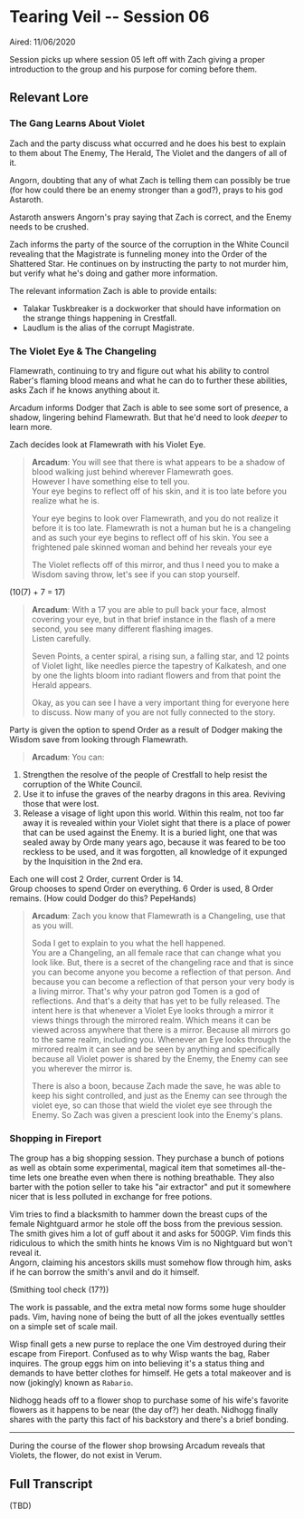 # Tearing Veil -- Session 06

Aired: 11/06/2020

Session picks up where session 05 left off with Zach giving a proper introduction to the group and his purpose for coming before them.

## Relevant Lore

### The Gang Learns About Violet

Zach and the party discuss what occurred and he does his best to explain to them about The Enemy, The Herald, The Violet and the dangers of all of it.

Angorn, doubting that any of what Zach is telling them can possibly be true (for how could there be an enemy stronger than a god?), prays to his god Astaroth.

Astaroth answers Angorn's pray saying that Zach is correct, and the Enemy needs to be crushed.

Zach informs the party of the source of the corruption in the White Council revealing that the Magistrate is funneling money into the Order of the Shattered Star. He continues on by instructing the party to not murder him, but verify what he's doing and gather more information.

The relevant information Zach is able to provide entails:
* Talakar Tuskbreaker is a dockworker that should have information on the strange things happening in Crestfall.
* Laudlum is the alias of the corrupt Magistrate.

### The Violet Eye & The Changeling

Flamewrath, continuing to try and figure out what his ability to control Raber's flaming blood means and what he can do to further these abilities, asks Zach if he knows anything about it.

Arcadum informs Dodger that Zach is able to see some sort of presence, a shadow, lingering behind Flamewrath. But that he'd need to look *deeper* to learn more.

Zach decides look at Flamewrath with his Violet Eye.

> **Arcadum**: You will see that there is what appears to be a shadow of blood walking just behind wherever Flamewrath goes.<br>
However I have something else to tell you.<br>
Your eye begins to reflect off of his skin, and it is too late before you realize what he is.
>
> Your eye begins to look over Flamewrath, and you do not realize it before it is too late. Flamewrath is not a human but he is a changeling and as such your eye begins to reflect off of his skin. You see a frightened pale skinned woman and behind her reveals your eye
>
> The Violet reflects off of this mirror, and thus I need you to make a Wisdom saving throw, let's see if you can stop yourself.

(10(7) + 7 = 17)

> **Arcadum**: With a 17 you are able to pull back your face, almost covering your eye, but in that brief instance in the flash of a mere second, you see many different flashing images.<br>
Listen carefully.
>
> Seven Points, a center spiral, a rising sun, a falling star, and 12 points of Violet light, like needles pierce the tapestry of Kalkatesh, and one by one the lights bloom into radiant flowers and from that point the Herald appears.
>
> Okay, as you can see I have a very important thing for everyone here to discuss. Now many of you are not fully connected to the story.

Party is given the option to spend Order as a result of Dodger making the Wisdom save from looking through Flamewrath.

> **Arcadum**: You can:<br>
1. Strengthen the resolve of the people of Crestfall to help resist the corruption of the White Council.<br>
2. Use it to infuse the graves of the nearby dragons in this area. Reviving those that were lost.<br>
3. Release a visage of light upon this world. Within this realm, not too far away it is revealed within your Violet sight that there is a place of power that can be used against the Enemy. It is a buried light, one that was sealed away by Orde many years ago, because it was feared to be too reckless to be used, and it was forgotten, all knowledge of it expunged by the Inquisition in the 2nd era.

Each one will cost 2 Order, current Order is 14.<br>
Group chooses to spend Order on everything. 6 Order is used, 8 Order remains. (How could Dodger do this? PepeHands)

> **Arcadum**: Zach you know that Flamewrath is a Changeling, use that as you will.
>
> Soda I get to explain to you what the hell happened.<br>
You are a Changeling, an all female race that can change what you look like. But, there is a secret of the changeling race and that is since you can become anyone you become a reflection of that person. And because you can become a reflection of that person your very body is a living mirror. That's why your patron god Tomen is a god of reflections. And that's a deity that has yet to be fully released. The intent here is that whenever a Violet Eye looks through a mirror it views things through the mirrored realm. Which means it can be viewed across anywhere that there is a mirror. Because all mirrors go to the same realm, including you. Whenever an Eye looks through the mirrored realm it can see and be seen by anything and specifically because all Violet power is shared by the Enemy, the Enemy can see you wherever the mirror is.
>
> There is also a boon, because Zach made the save, he was able to keep his sight controlled, and just as the Enemy can see through the violet eye, so can those that wield the violet eye see through the Enemy. So Zach was given a prescient look into the Enemy's plans.

### Shopping in Fireport

The group has a big shopping session. They purchase a bunch of potions as well as obtain some experimental, magical item that sometimes all-the-time lets one breathe even when there is nothing breathable. They also barter with the potion seller to take his "air extractor" and put it somewhere nicer that is less polluted in exchange for free potions.

Vim tries to find a blacksmith to hammer down the breast cups of the female Nightguard armor he stole off the boss from the previous session. The smith gives him a lot of guff about it and asks for 500GP. Vim finds this ridiculous to which the smith hints he knows Vim is no Nightguard but won't reveal it.<br>
Angorn, claiming his ancestors skills must somehow flow through him, asks if he can borrow the smith's anvil and do it himself.

(Smithing tool check (17?))

The work is passable, and the extra metal now forms some huge shoulder pads. Vim, having none of being the butt of all the jokes eventually settles on a simple set of scale mail.


Wisp finall gets a new purse to replace the one Vim destroyed during their escape from Fireport. Confused as to why Wisp wants the bag, Raber inquires. The group eggs him on into believing it's a status thing and demands to have better clothes for himself. He gets a total makeover and is now (jokingly) known as `Rabario`.

Nidhogg heads off to a flower shop to purchase some of his wife's favorite flowers as it happens to be near (the day of?) her death. Nidhogg finally shares with the party this fact of his backstory and there's a brief bonding.

---

During the course of the flower shop browsing Arcadum reveals that Violets, the flower, do not exist in Verum.


## Full Transcript

(TBD)
